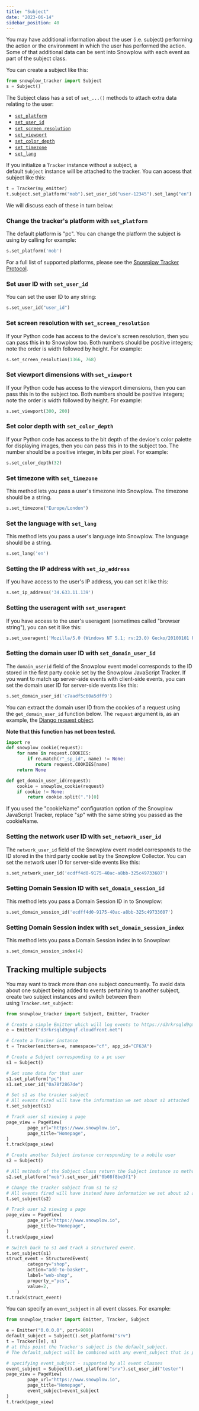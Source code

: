 ```yaml
---
title: "Subject"
date: "2023-06-14"
sidebar_position: 40
---
```


You may have additional information about the user (i.e. subject) performing the action or the environment in which the user has performed the action. Some of that additional data can be sent into Snowplow with each event as part of the subject class.

You can create a subject like this:

```python
from snowplow_tracker import Subject
s = Subject()
```

The Subject class has a set of `set_...()` methods to attach extra data relating to the user:

- [`set_platform`](#change-the-trackers-platform-withset_platform)
- [`set_user_id`](#set-user-id-withset_user_id)
- [`set_screen_resolution`](#set-screen-resolution-with-set_screen_resolution)
- [`set_viewport`](#set-viewport-dimensions-withset_viewport)
- [`set_color_depth`](#set-color-depth-withset_color_depth)
- [`set_timezone`](#set-timezone-withset_timezone)
- [`set_lang`](#set-the-language-withset_lang)

If you initialize a `Tracker` instance without a subject, a default `Subject` instance will be attached to the tracker. You can access that subject like this:

```python
t = Tracker(my_emitter)
t.subject.set_platform("mob").set_user_id("user-12345").set_lang("en")
```

We will discuss each of these in turn below:

### Change the tracker's platform with `set_platform`

The default platform is "pc". You can change the platform the subject is using by calling for example:

```python
s.set_platform('mob')
```

For a full list of supported platforms, please see the [Snowplow Tracker Protocol](/docs/collecting-data/collecting-from-own-applications/snowplow-tracker-protocol/index.md#application-parameters).

### Set user ID with `set_user_id`

You can set the user ID to any string:

```python
s.set_user_id("user_id")
```

### Set screen resolution with `set_screen_resolution`

If your Python code has access to the device's screen resolution, then you can pass this in to Snowplow too. 
Both numbers should be positive integers; note the order is width followed by height. For example:

```python
s.set_screen_resolution(1366, 768)
```

### Set viewport dimensions with `set_viewport`

If your Python code has access to the viewport dimensions, then you can pass this in to the subject too. Both numbers should be positive integers; note the order is width followed by height. For example:

```python
s.set_viewport(300, 200)
```

### Set color depth with `set_color_depth`

If your Python code has access to the bit depth of the device's color palette for displaying images, then you can pass this in to the subject too. The number should be a positive integer, in bits per pixel. For example:

```python
s.set_color_depth(32)
```

### Set timezone with `set_timezone`

This method lets you pass a user's timezone into Snowplow. The timezone should be a string.

```python
s.set_timezone("Europe/London")
```

### Set the language with `set_lang`

This method lets you pass a user's language into Snowplow. The language should be a string.

```python
s.set_lang('en')
```

### Setting the IP address with `set_ip_address`

If you have access to the user's IP address, you can set it like this:

```python
s.set_ip_address('34.633.11.139')
```

### Setting the useragent with `set_useragent`

If you have access to the user's useragent (sometimes called "browser string"), you can set it like this:

```python
s.set_useragent('Mozilla/5.0 (Windows NT 5.1; rv:23.0) Gecko/20100101 Firefox/23.0')
```

### Setting the domain user ID with `set_domain_user_id`

The `domain_userid` field of the Snowplow event model corresponds to the ID stored in the first party cookie set by the Snowplow JavaScript Tracker. If you want to match up server-side events with client-side events, you can set the domain user ID for server-side events like this:

```python
s.set_domain_user_id('c7aadf5c60a5dff9')
```

You can extract the domain user ID from the cookies of a request using the `get_domain_user_id` function below. The `request` argument is, as an example, the [Django request object](https://docs.djangoproject.com/en/1.7/ref/request-response/).

**Note that this function has not been tested.**

```python
import re
def snowplow_cookie(request):
    for name in request.COOKIES:
        if re.match(r"_sp_id", name) != None:
           return request.COOKIES[name]
    return None

def get_domain_user_id(request):
    cookie = snowplow_cookie(request)
    if cookie != None:
        return cookie.split(".")[0]
```

If you used the "cookieName" configuration option of the Snowplow JavaScript Tracker, replace "_sp_" with the same string you passed as the cookieName.

### Setting the network user ID with `set_network_user_id`

The `network_user_id` field of the Snowplow event model corresponds to the ID stored in the third party cookie set by the Snowplow Collector. You can set the network user ID for server-side events like this:

```python
s.set_network_user_id('ecdff4d0-9175-40ac-a8bb-325c49733607')
```
### Setting Domain Session ID with `set_domain_session_id`
This method lets you pass a Domain Session ID in to Snowplow:

```python
s.set_domain_session_id('ecdff4d0-9175-40ac-a8bb-325c49733607')
```
### Setting Domain Session index with `set_domain_session_index`
This method lets you pass a Domain Session index in to Snowplow:
```python
s.set_domain_session_index(4)
```

## Tracking multiple subjects

You may want to track more than one subject concurrently. To avoid data about one subject being added to events pertaining to another subject, create two subject instances and switch between them using `Tracker.set_subject`:

```python
from snowplow_tracker import Subject, Emitter, Tracker

# Create a simple Emitter which will log events to https://d3rkrsqld9gmqf.cloudfront.net/com.snowplowanalytics.snowplow/tp2
e = Emitter("d3rkrsqld9gmqf.cloudfront.net")

# Create a Tracker instance
t = Tracker(emitters=e, namespace="cf", app_id="CF63A")

# Create a Subject corresponding to a pc user
s1 = Subject()

# Set some data for that user
s1.set_platform("pc")
s1.set_user_id("0a78f2867de")

# Set s1 as the tracker subject
# All events fired will have the information we set about s1 attached
t.set_subject(s1)

# Track user s1 viewing a page
page_view = PageView(
        page_url="https://www.snowplow.io",
        page_title="Homepage",
)
t.track(page_view) 

# Create another Subject instance corresponding to a mobile user
s2 = Subject()

# All methods of the Subject class return the Subject instance so methods can be chained:
s2.set_platform("mob").set_user_id("0b08f8be3f1")

# Change the tracker subject from s1 to s2
# All events fired will have instead have information we set about s2 attached
t.set_subject(s2)

# Track user s2 viewing a page
page_view = PageView(
        page_url="https://www.snowplow.io",
        page_title="Homepage",
)
t.track(page_view) 

# Switch back to s1 and track a structured event.
t.set_subject(s1)
struct_event = StructuredEvent(
        category="shop",
        action="add-to-basket",
        label="web-shop",
        property_="pcs",
        value=2,
    )
t.track(struct_event)
```

You can specify an `event_subject` in all event classes. For example:

```python
from snowplow_tracker import Emitter, Tracker, Subject

e = Emitter("0.0.0.0", port=9090)
default_subject = Subject().set_platform("srv")
t = Tracker([e], s) 
# at this point the Tracker's subject is the default_subject. 
# The default_subject will be combined with any event_subject that is provided

# specifying event_subject - supported by all event classes
event_subject = Subject().set_platform("srv").set_user_id("tester")
page_view = PageView(
        page_url="https://www.snowplow.io",
        page_title="Homepage",
        event_subject=event_subject
)
t.track(page_view) 
```
